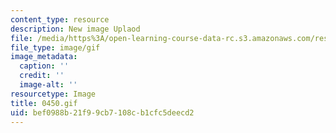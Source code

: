 ```yaml
---
content_type: resource
description: New image Uplaod
file: /media/https%3A/open-learning-course-data-rc.s3.amazonaws.com/res-21g-01-kana-spring-2010/bef0988b21f99cb7108cb1cfc5deecd2_0450.gif
file_type: image/gif
image_metadata:
  caption: ''
  credit: ''
  image-alt: ''
resourcetype: Image
title: 0450.gif
uid: bef0988b-21f9-9cb7-108c-b1cfc5deecd2
---
```

